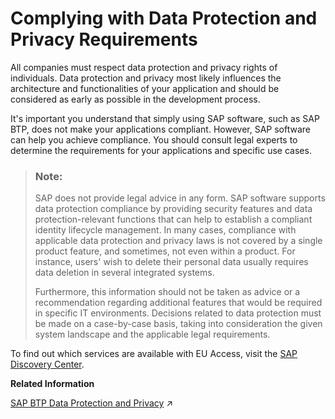 <!-- loio84e144ae1ebf448ca586a4b8f25d5fd4 -->

# Complying with Data Protection and Privacy Requirements

All companies must respect data protection and privacy rights of individuals. Data protection and privacy most likely influences the architecture and functionalities of your application and should be considered as early as possible in the development process.

It's important you understand that simply using SAP software, such as SAP BTP, does not make your applications compliant. However, SAP software can help you achieve compliance. You should consult legal experts to determine the requirements for your applications and specific use cases.

> ### Note:  
> SAP does not provide legal advice in any form. SAP software supports data protection compliance by providing security features and data protection-relevant functions that can help to establish a compliant identity lifecycle management. In many cases, compliance with applicable data protection and privacy laws is not covered by a single product feature, and sometimes, not even within a product. For instance, users' wish to delete their personal data usually requires data deletion in several integrated systems.
> 
> Furthermore, this information should not be taken as advice or a recommendation regarding additional features that would be required in specific IT environments. Decisions related to data protection must be made on a case-by-case basis, taking into consideration the given system landscape and the applicable legal requirements.

To find out which services are available with EU Access, visit the [SAP Discovery Center](https://discovery-center.cloud.sap/).

**Related Information**  


[SAP BTP Data Protection and Privacy](https://help.sap.com/viewer/65de2977205c403bbc107264b8eccf4b/Cloud/en-US/7e513d31704a4a87831191e504ca850a.html "Data protection is associated with numerous legal requirements and privacy concerns. In addition to compliance with general data protection and privacy acts, it's necessary to consider compliance with industry-specific legislation in different countries/regions.") :arrow_upper_right:

